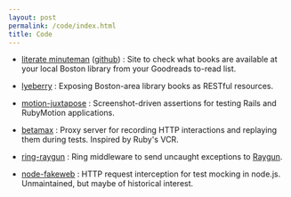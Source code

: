 ```yaml
---
layout: post
permalink: /code/index.html
title: Code
---
```


* [literate minuteman](http://www.literate-minuteman.com) ([github](http://github.com/thegreatape/literate-minuteman)) : Site to check what books are available at your local Boston library from your Goodreads to-read list.

* [lyeberry](https://github.com/thegreatape/lyeberry) : Exposing Boston-area library books as RESTful resources.

* [motion-juxtapose](https://github.com/terriblelabs/motion-juxtapose) : Screenshot-driven assertions for testing Rails and RubyMotion applications.

* [betamax](https://github.com/thegreatape/betamax) : Proxy server for recording HTTP interactions and replaying them during tests. Inspired by Ruby's VCR.

* [ring-raygun](https://github.com/thegreatape/ring-raygun) : Ring middleware to send uncaught exceptions to [Raygun](http://raygun.io).

* [node-fakeweb](https://github.com/thegreatape/node-fakeweb) : HTTP request interception for test mocking in node.js. Unmaintained, but maybe of historical interest.
